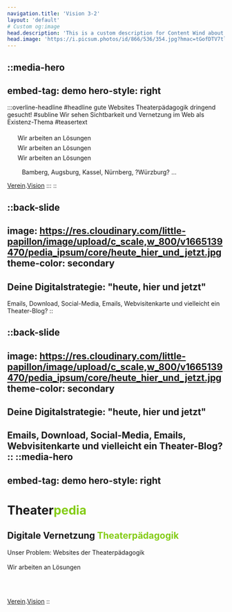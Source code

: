 ```yaml
---
navigation.title: 'Vision 3-2'
layout: 'default'
# Custom og:image
head.description: 'This is a custom description for Content Wind about page.'
head.image: 'https://i.picsum.photos/id/866/536/354.jpg?hmac=tGofDTV7tl2rprappPzKFiZ9vDh5MKj39oa2D--gqhA'
---
```


::media-hero
---
embed-tag: demo
hero-style: right
---

  :::overline-headline
  #headline
  gute Websites Theaterpädagogik dringend gesucht!
  #subline
  Wir sehen Sichtbarkeit und Vernetzung im Web als Existenz-Thema
  #teasertext
  <div class="my-2 flex max-w-sm flex-col gap-2 text-left">
    <div class="flex gap-2">
      <svg width="20" height="20" xmlns="http://www.w3.org/2000/svg" fill="none" viewBox="0 0 24 24" class="inline-block h-6 w-6 stroke-current">
        <path stroke-linecap="round" stroke-linejoin="round" stroke-width="2" d="M9 12l2 2 4-4m6 2a9 9 0 11-18 0 9 9 0 0118 0z"></path>
      </svg>
      Wir arbeiten an Lösungen
    </div>
    <div class="flex gap-2">
      <svg width="20" height="20" xmlns="http://www.w3.org/2000/svg" fill="none" viewBox="0 0 24 24" class="inline-block h-6 w-6 stroke-current">
        <path stroke-linecap="round" stroke-linejoin="round" stroke-width="2" d="M9 12l2 2 4-4m6 2a9 9 0 11-18 0 9 9 0 0118 0z"></path>
      </svg>
      Wir arbeiten an Lösungen
    </div>
    <div class="flex gap-2">
      <svg width="20" height="20" xmlns="http://www.w3.org/2000/svg" fill="none" viewBox="0 0 24 24" class="inline-block h-6 w-6 stroke-current">
        <path stroke-linecap="round" stroke-linejoin="round" stroke-width="2" d="M9 12l2 2 4-4m6 2a9 9 0 11-18 0 9 9 0 0118 0z"></path>
      </svg>
      Wir arbeiten an Lösungen
    </div>
    <div class="flex gap-2">
      <svg width="30" height="30" xmlns="http://www.w3.org/2000/svg" fill="none" viewBox="0 0 24 24" class="inline-block h-6 w-6 stroke-current">
        <path stroke-linecap="round" stroke-linejoin="round" stroke-width="2" d="M9 12l2 2 4-4m6 2a9 9 0 11-18 0 9 9 0 0118 0z"></path>
      </svg>
      Bamberg, Augsburg, Kassel, Nürnberg, ?Würzburg? ...
    </div>    

  </div>

  [<span class="btn btn-primary mx-2">Verein</span>](/verein).[<span class="btn btn-secondary mx-2">Vision</span>](/vision)
  :::
::


::back-slide
---
image: https://res.cloudinary.com/little-papillon/image/upload/c_scale,w_800/v1665139470/pedia_ipsum/core/heute_hier_und_jetzt.jpg
theme-color: secondary
---

## <span id="testid1">Deine Digitalstrategie: "heute, hier und jetzt"</span>

Emails, Download, Social-Media, Emails, Webvisitenkarte und vielleicht ein Theater-Blog?
::

::back-slide
---
image: https://res.cloudinary.com/little-papillon/image/upload/c_scale,w_800/v1665139470/pedia_ipsum/core/heute_hier_und_jetzt.jpg
theme-color: secondary
---

## <span id="testid1">Deine Digitalstrategie: "heute, hier und jetzt"</span>

Emails, Download, Social-Media, Emails, Webvisitenkarte und vielleicht ein Theater-Blog?
::
::media-hero
---
embed-tag: demo
hero-style: right
---

# <span>Theater<span style="color:#84CC16">pedia</span></span>
## <span class="text-1xl font-bold">Digitale Vernetzung <span style="color:#84CC16">Theaterpädagogik</span></span>

Unser Problem: Websites der Theaterpädagogik
<br>
<br>
Wir arbeiten an Lösungen

<br>
<br>

[<span class="btn btn-secondary mx-2">Verein</span>](/verein).[<span class="btn btn-secondary mx-2">Vision</span>](/vision)
::